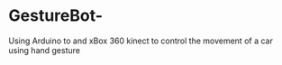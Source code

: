 # GestureBot-
Using Arduino to and xBox 360 kinect to control the movement of a car using hand gesture 
